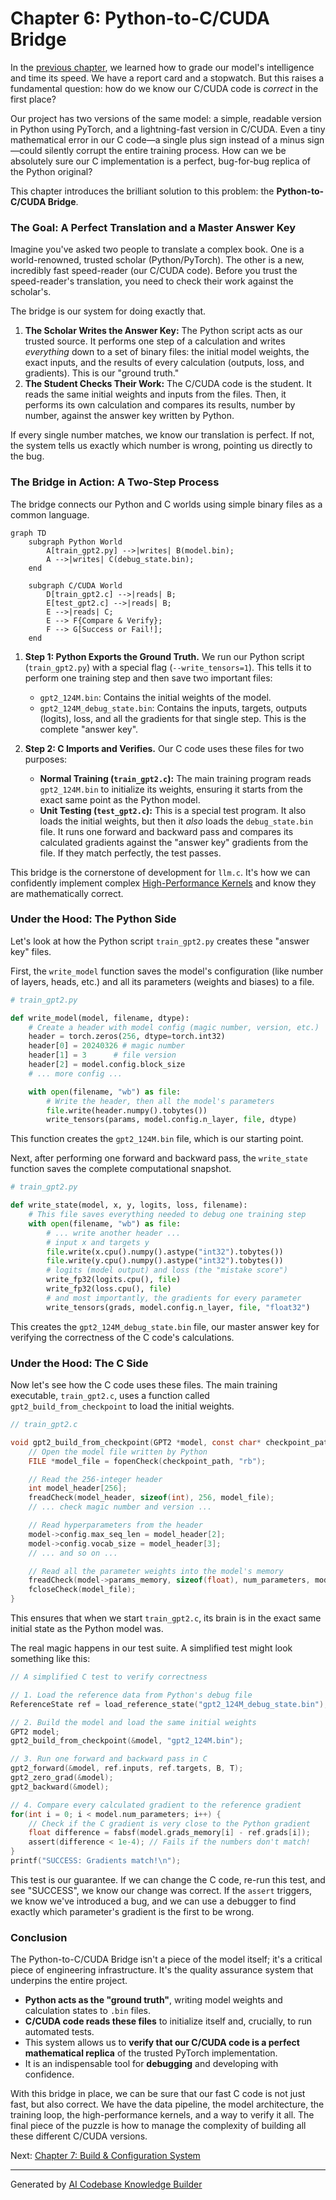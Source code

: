 # Chapter 6: Python-to-C/CUDA Bridge

In the [previous chapter](05_evaluation___benchmarking_.md), we learned how to grade our model's intelligence and time its speed. We have a report card and a stopwatch. But this raises a fundamental question: how do we know our C/CUDA code is *correct* in the first place?

Our project has two versions of the same model: a simple, readable version in Python using PyTorch, and a lightning-fast version in C/CUDA. Even a tiny mathematical error in our C code—a single plus sign instead of a minus sign—could silently corrupt the entire training process. How can we be absolutely sure our C implementation is a perfect, bug-for-bug replica of the Python original?

This chapter introduces the brilliant solution to this problem: the **Python-to-C/CUDA Bridge**.

### The Goal: A Perfect Translation and a Master Answer Key

Imagine you've asked two people to translate a complex book. One is a world-renowned, trusted scholar (Python/PyTorch). The other is a new, incredibly fast speed-reader (our C/CUDA code). Before you trust the speed-reader's translation, you need to check their work against the scholar's.

The bridge is our system for doing exactly that.

1.  **The Scholar Writes the Answer Key:** The Python script acts as our trusted source. It performs one step of a calculation and writes *everything* down to a set of binary files: the initial model weights, the exact inputs, and the results of every calculation (outputs, loss, and gradients). This is our "ground truth."
2.  **The Student Checks Their Work:** The C/CUDA code is the student. It reads the same initial weights and inputs from the files. Then, it performs its own calculation and compares its results, number by number, against the answer key written by Python.

If every single number matches, we know our translation is perfect. If not, the system tells us exactly which number is wrong, pointing us directly to the bug.

### The Bridge in Action: A Two-Step Process

The bridge connects our Python and C worlds using simple binary files as a common language.

```mermaid
graph TD
    subgraph Python World
        A[train_gpt2.py] -->|writes| B(model.bin);
        A -->|writes| C(debug_state.bin);
    end

    subgraph C/CUDA World
        D[train_gpt2.c] -->|reads| B;
        E[test_gpt2.c] -->|reads| B;
        E -->|reads| C;
        E --> F{Compare & Verify};
        F --> G[Success or Fail!];
    end
```

1.  **Step 1: Python Exports the Ground Truth.** We run our Python script (`train_gpt2.py`) with a special flag (`--write_tensors=1`). This tells it to perform one training step and then save two important files:
    *   `gpt2_124M.bin`: Contains the initial weights of the model.
    *   `gpt2_124M_debug_state.bin`: Contains the inputs, targets, outputs (logits), loss, and all the gradients for that single step. This is the complete "answer key".

2.  **Step 2: C Imports and Verifies.** Our C code uses these files for two purposes:
    *   **Normal Training (`train_gpt2.c`):** The main training program reads `gpt2_124M.bin` to initialize its weights, ensuring it starts from the exact same point as the Python model.
    *   **Unit Testing (`test_gpt2.c`):** This is a special test program. It also loads the initial weights, but then it *also* loads the `debug_state.bin` file. It runs one forward and backward pass and compares its calculated gradients against the "answer key" gradients from the file. If they match perfectly, the test passes.

This bridge is the cornerstone of development for `llm.c`. It's how we can confidently implement complex [High-Performance Kernels](04_high_performance_kernels_.md) and know they are mathematically correct.

### Under the Hood: The Python Side

Let's look at how the Python script `train_gpt2.py` creates these "answer key" files.

First, the `write_model` function saves the model's configuration (like number of layers, heads, etc.) and all its parameters (weights and biases) to a file.

```python
# train_gpt2.py

def write_model(model, filename, dtype):
    # Create a header with model config (magic number, version, etc.)
    header = torch.zeros(256, dtype=torch.int32)
    header[0] = 20240326 # magic number
    header[1] = 3      # file version
    header[2] = model.config.block_size
    # ... more config ...

    with open(filename, "wb") as file:
        # Write the header, then all the model's parameters
        file.write(header.numpy().tobytes())
        write_tensors(params, model.config.n_layer, file, dtype)
```
This function creates the `gpt2_124M.bin` file, which is our starting point.

Next, after performing one forward and backward pass, the `write_state` function saves the complete computational snapshot.

```python
# train_gpt2.py

def write_state(model, x, y, logits, loss, filename):
    # This file saves everything needed to debug one training step
    with open(filename, "wb") as file:
        # ... write another header ...
        # input x and targets y
        file.write(x.cpu().numpy().astype("int32").tobytes())
        file.write(y.cpu().numpy().astype("int32").tobytes())
        # logits (model output) and loss (the "mistake score")
        write_fp32(logits.cpu(), file)
        write_fp32(loss.cpu(), file)
        # and most importantly, the gradients for every parameter
        write_tensors(grads, model.config.n_layer, file, "float32")
```
This creates the `gpt2_124M_debug_state.bin` file, our master answer key for verifying the correctness of the C code's calculations.

### Under the Hood: The C Side

Now let's see how the C code uses these files. The main training executable, `train_gpt2.c`, uses a function called `gpt2_build_from_checkpoint` to load the initial weights.

```c
// train_gpt2.c

void gpt2_build_from_checkpoint(GPT2 *model, const char* checkpoint_path) {
    // Open the model file written by Python
    FILE *model_file = fopenCheck(checkpoint_path, "rb");

    // Read the 256-integer header
    int model_header[256];
    freadCheck(model_header, sizeof(int), 256, model_file);
    // ... check magic number and version ...

    // Read hyperparameters from the header
    model->config.max_seq_len = model_header[2];
    model->config.vocab_size = model_header[3];
    // ... and so on ...

    // Read all the parameter weights into the model's memory
    freadCheck(model->params_memory, sizeof(float), num_parameters, model_file);
    fcloseCheck(model_file);
}
```
This ensures that when we start `train_gpt2.c`, its brain is in the exact same initial state as the Python model was.

The real magic happens in our test suite. A simplified test might look something like this:

```c
// A simplified C test to verify correctness

// 1. Load the reference data from Python's debug file
ReferenceState ref = load_reference_state("gpt2_124M_debug_state.bin");

// 2. Build the model and load the same initial weights
GPT2 model;
gpt2_build_from_checkpoint(&model, "gpt2_124M.bin");

// 3. Run one forward and backward pass in C
gpt2_forward(&model, ref.inputs, ref.targets, B, T);
gpt2_zero_grad(&model);
gpt2_backward(&model);

// 4. Compare every calculated gradient to the reference gradient
for(int i = 0; i < model.num_parameters; i++) {
    // Check if the C gradient is very close to the Python gradient
    float difference = fabsf(model.grads_memory[i] - ref.grads[i]);
    assert(difference < 1e-4); // Fails if the numbers don't match!
}
printf("SUCCESS: Gradients match!\n");
```
This test is our guarantee. If we can change the C code, re-run this test, and see "SUCCESS", we know our change was correct. If the `assert` triggers, we know we've introduced a bug, and we can use a debugger to find exactly which parameter's gradient is the first to be wrong.

### Conclusion

The Python-to-C/CUDA Bridge isn't a piece of the model itself; it's a critical piece of engineering infrastructure. It's the quality assurance system that underpins the entire project.

-   **Python acts as the "ground truth"**, writing model weights and calculation states to `.bin` files.
-   **C/CUDA code reads these files** to initialize itself and, crucially, to run automated tests.
-   This system allows us to **verify that our C/CUDA code is a perfect mathematical replica** of the trusted PyTorch implementation.
-   It is an indispensable tool for **debugging** and developing with confidence.

With this bridge in place, we can be sure that our fast C code is not just fast, but also correct. We have the data pipeline, the model architecture, the training loop, the high-performance kernels, and a way to verify it all. The final piece of the puzzle is how to manage the complexity of building all these different C/CUDA versions.

Next: [Chapter 7: Build & Configuration System](07_build___configuration_system_.md)

---

Generated by [AI Codebase Knowledge Builder](https://github.com/The-Pocket/Tutorial-Codebase-Knowledge)